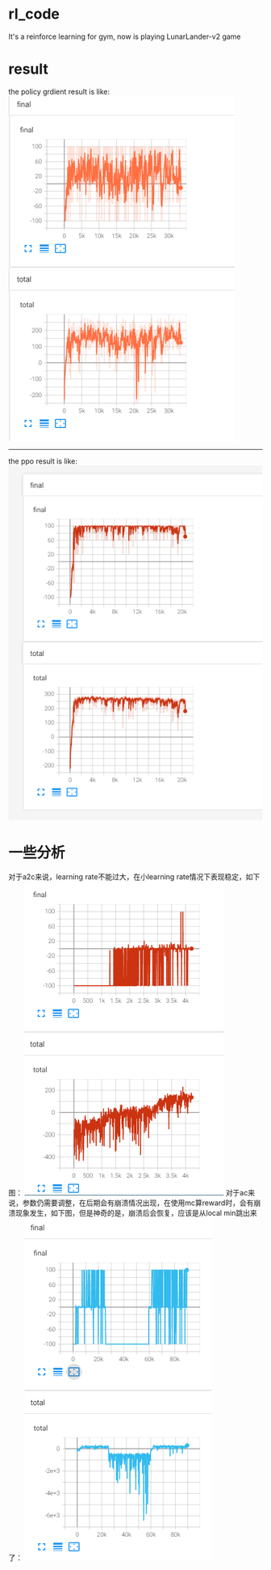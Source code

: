 # rl_code
It's a reinforce learning for gym, now is playing LunarLander-v2 game

# result

the policy grdient result is like:
![](img/policy_gradient.PNG)

***

the ppo result is like:
![](img/ppo.PNG)

# 一些分析
对于a2c来说，learning rate不能过大，在小learning rate情况下表现稳定，如下图：
![](img/a2c.PNG)
对于ac来说，参数仍需要调整，在后期会有崩溃情况出现，在使用mc算reward时，会有崩溃现象发生，如下图，但是神奇的是，崩溃后会恢复，应该是从local min跳出来了：
![](img/ac_mc.PNG)